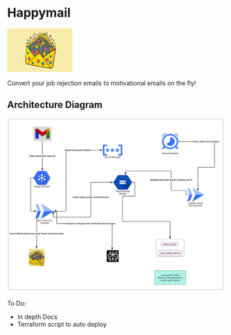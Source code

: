 # Happymail
<img src="https://github.com/humblelad/happymail/blob/main/images/happymail.jpg"  width="150" height="100">


Convert your job rejection emails to motivational emails on the fly!

## Architecture Diagram
<img src="https://github.com/humblelad/happymail/blob/main/images/arch.jpg"  width="500" height="400">

To Do:
- In depth Docs
- Terraform script to auto deploy
